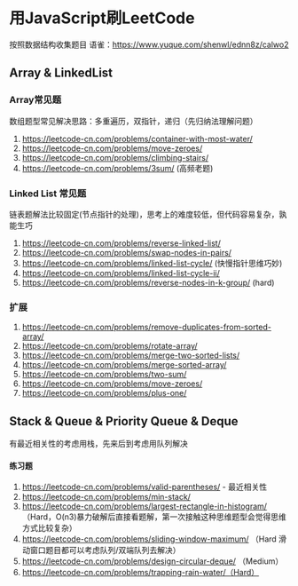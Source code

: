 # 用JavaScript刷LeetCode
按照数据结构收集题目
语雀：https://www.yuque.com/shenwl/ednn8z/calwo2

## Array & LinkedList
### Array常见题
数组题型常见解决思路：多重遍历，双指针，递归（先归纳法理解问题）
1. https://leetcode-cn.com/problems/container-with-most-water/
2. https://leetcode-cn.com/problems/move-zeroes/
3. https://leetcode-cn.com/problems/climbing-stairs/
4. https://leetcode-cn.com/problems/3sum/ (高频老题)

### Linked List 常见题
链表题解法比较固定(节点指针的处理)，思考上的难度较低，但代码容易复杂，孰能生巧
1. https://leetcode-cn.com/problems/reverse-linked-list/
2. https://leetcode-cn.com/problems/swap-nodes-in-pairs/
3. https://leetcode-cn.com/problems/linked-list-cycle/ (快慢指针思维巧妙)
4. https://leetcode-cn.com/problems/linked-list-cycle-ii/
5. https://leetcode-cn.com/problems/reverse-nodes-in-k-group/ (hard)

### 扩展
1. https://leetcode-cn.com/problems/remove-duplicates-from-sorted-array/
2. https://leetcode-cn.com/problems/rotate-array/
3. https://leetcode-cn.com/problems/merge-two-sorted-lists/
4. https://leetcode-cn.com/problems/merge-sorted-array/
5. https://leetcode-cn.com/problems/two-sum/
6. https://leetcode-cn.com/problems/move-zeroes/
7. https://leetcode-cn.com/problems/plus-one/

## Stack & Queue & Priority Queue & Deque
有最近相关性的考虑用栈，先来后到考虑用队列解决
#### 练习题
1. https://leetcode-cn.com/problems/valid-parentheses/  - 最近相关性
2. https://leetcode-cn.com/problems/min-stack/
3. https://leetcode-cn.com/problems/largest-rectangle-in-histogram/ （Hard，O(n3)暴力破解后直接看题解，第一次接触这种思维题型会觉得思维方式比较复杂）
4. https://leetcode-cn.com/problems/sliding-window-maximum/ （Hard  滑动窗口题目都可以考虑队列/双端队列去解决）
5. https://leetcode-cn.com/problems/design-circular-deque/ （Medium）
6. https://leetcode-cn.com/problems/trapping-rain-water/（Hard）